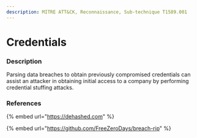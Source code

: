 ```yaml
---
description: MITRE ATT&CK, Reconnaissance, Sub-technique T1589.001
---
```


# Credentials

### Description

Parsing data breaches to obtain previously compromised credentials can assist an attacker in obtaining initial access to a company by performing credential stuffing attacks.

### References

{% embed url="https://dehashed.com" %}

{% embed url="https://github.com/FreeZeroDays/breach-rip" %}
